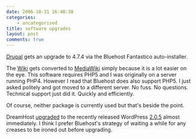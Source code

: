 ```yaml
---
date: 2006-10-31 16:48:38
categories:
    - uncategorised
title: software upgrades
layout: post
comments: true
---
```

[Drupal](http://www.nbrightside.com/drupal/) gets an upgrade to 4.7.4
via the Bluehost Fantastico auto-installer.

The [Wiki](http://www.nbrightside.com/wiki/) gets converted to
[MediaWiki](http://www.mediawiki.org/wiki/MediaWiki) simply because it
is a lot easier on the eye. This software requires PHP5 and I was
originally on a server running PHP4. However I read that Bluehost does
also support PHP5. I just asked politely and got moved to a different
server. No fuss. No questions. Technical support just did it. Quickly
and efficiently.

Of course, neither package is currently used but that's beside the
point.

DreamHost
[upgraded](http://www.dreamhoststatus.com/2006/10/30/wordpress-one-click-install-updated-to-version-205/)
to the recently released WordPress
[2.0.5](http://wordpress.org/development/2006/10/205-ronan/) almost
immediately. I think I prefer Bluehost's strategy of waiting a while for
any creases to be ironed out before upgrading.
